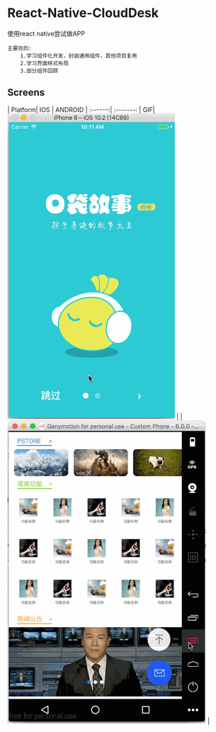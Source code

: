 # React-Native-CloudDesk
使用react native尝试做APP

    主要目的:
        1.学习组件化开发，封装通用组件，其他项目复用
        2.学习界面样式布局
        3.部分组件回顾
## Screens

| Platform| IOS     | ANDROID
| :------:| :-------: 
| GIF|  ![ios app](https://github.com/LancCJ/github-project-docs/raw/master/doc/react-native-clouddesk/IOS_APP.gif)  | |![Android app](https://github.com/LancCJ/github-project-docs/raw/master/doc/react-native-clouddesk/ANDROID_APP.gif)    |   
        
